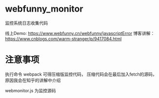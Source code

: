 # webfunny_monitor
监控系统日志收集代码

线上Demo:
    https://www.webfunny.cn/webfunny/javascriptError
博客讲解：
    https://www.cnblogs.com/warm-stranger/p/9417084.html


# 注意事项

执行命令 webpack 可得压缩版监控代码， 压缩代码会在最后加入fetch的源码，原因我会在知乎的讲解中介绍

webmonitor.js 为监控源码
